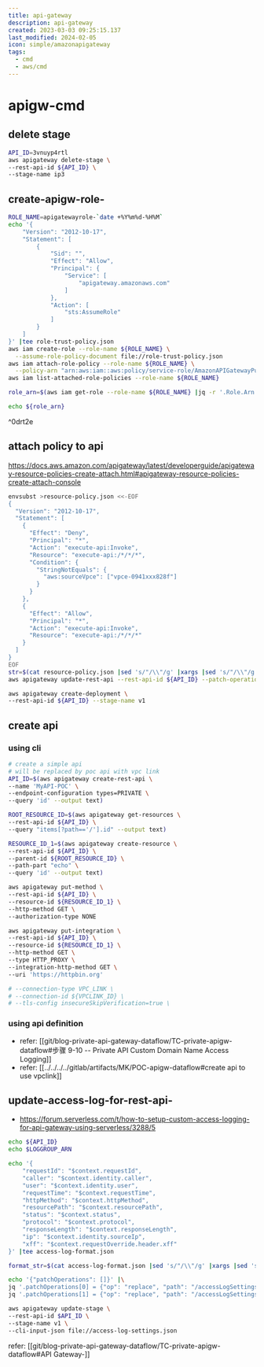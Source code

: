 ```yaml
---
title: api-gateway
description: api-gateway
created: 2023-03-03 09:25:15.137
last_modified: 2024-02-05
icon: simple/amazonapigateway
tags:
  - cmd
  - aws/cmd
---
```


# apigw-cmd

## delete stage

```sh
API_ID=3vnuyp4rtl
aws apigateway delete-stage \
--rest-api-id ${API_ID} \
--stage-name ip3
```

## create-apigw-role-

```sh
ROLE_NAME=apigatewayrole-`date +%Y%m%d-%H%M`
echo '{
    "Version": "2012-10-17",
    "Statement": [
        {
            "Sid": "",
            "Effect": "Allow",
            "Principal": {
                "Service": [
                    "apigateway.amazonaws.com"
                ]
            },
            "Action": [
                "sts:AssumeRole"
            ]
        }
    ]
}' |tee role-trust-policy.json
aws iam create-role --role-name ${ROLE_NAME} \
  --assume-role-policy-document file://role-trust-policy.json
aws iam attach-role-policy --role-name ${ROLE_NAME} \
  --policy-arn "arn:aws:iam::aws:policy/service-role/AmazonAPIGatewayPushToCloudWatchLogs"
aws iam list-attached-role-policies --role-name ${ROLE_NAME}

role_arn=$(aws iam get-role --role-name ${ROLE_NAME} |jq -r '.Role.Arn')

echo ${role_arn}

```

^0drt2e

## attach policy to api
https://docs.aws.amazon.com/apigateway/latest/developerguide/apigateway-resource-policies-create-attach.html#apigateway-resource-policies-create-attach-console

```sh
envsubst >resource-policy.json <<-EOF
{
  "Version": "2012-10-17",
  "Statement": [
    {
      "Effect": "Deny",
      "Principal": "*",
      "Action": "execute-api:Invoke",
      "Resource": "execute-api:/*/*/*",
      "Condition": {
        "StringNotEquals": {
          "aws:sourceVpce": ["vpce-0941xxx828f"]
        }
      }
    },
    {
      "Effect": "Allow",
      "Principal": "*",
      "Action": "execute-api:Invoke",
      "Resource": "execute-api:/*/*/*"
    }
  ]
}
EOF
str=$(cat resource-policy.json |sed 's/"/\\"/g' |xargs |sed 's/"/\\"/g')
aws apigateway update-rest-api --rest-api-id ${API_ID} --patch-operations op=replace,path=/policy,value='"'"$str"'"'

aws apigateway create-deployment \
--rest-api-id ${API_ID} --stage-name v1 

```


## create api 
### using cli

```sh
# create a simple api 
# will be replaced by poc api with vpc link
API_ID=$(aws apigateway create-rest-api \
--name 'MyAPI-POC' \
--endpoint-configuration types=PRIVATE \
--query 'id' --output text)

ROOT_RESOURCE_ID=$(aws apigateway get-resources \
--rest-api-id ${API_ID} \
--query "items[?path=='/'].id" --output text)

RESOURCE_ID_1=$(aws apigateway create-resource \
--rest-api-id ${API_ID} \
--parent-id ${ROOT_RESOURCE_ID} \
--path-part "echo" \
--query 'id' --output text)

aws apigateway put-method \
--rest-api-id ${API_ID} \
--resource-id ${RESOURCE_ID_1} \
--http-method GET \
--authorization-type NONE

aws apigateway put-integration \
--rest-api-id ${API_ID} \
--resource-id ${RESOURCE_ID_1} \
--http-method GET \
--type HTTP_PROXY \
--integration-http-method GET \
--uri 'https://httpbin.org' 

# --connection-type VPC_LINK \
# --connection-id ${VPCLINK_ID} \
# --tls-config insecureSkipVerification=true \

```


### using api definition

- refer: [[git/blog-private-api-gateway-dataflow/TC-private-apigw-dataflow#步骤 9-10 -- Private API Custom Domain Name Access Logging]]
- refer: [[../../../../gitlab/artifacts/MK/POC-apigw-dataflow#create api to use vpclink]]

## update-access-log-for-rest-api-

- https://forum.serverless.com/t/how-to-setup-custom-access-logging-for-api-gateway-using-serverless/3288/5

```sh
echo ${API_ID}
echo $LOGGROUP_ARN

echo '{ 
	"requestId": "$context.requestId", 
	"caller": "$context.identity.caller", 
	"user": "$context.identity.user",
	"requestTime": "$context.requestTime", 
	"httpMethod": "$context.httpMethod",
	"resourcePath": "$context.resourcePath", 
	"status": "$context.status",
	"protocol": "$context.protocol", 
	"responseLength": "$context.responseLength",
	"ip": "$context.identity.sourceIp", 
	"xff": "$context.requestOverride.header.xff"
}' |tee access-log-format.json

format_str=$(cat access-log-format.json |sed 's/"/\\"/g' |xargs |sed 's/"/\\"/g')

echo '{"patchOperations": []}' |\
jq '.patchOperations[0] = {"op": "replace", "path": "/accessLogSettings/format", "value": "'"${format_str}"'"}' |\
jq '.patchOperations[1] = {"op": "replace", "path": "/accessLogSettings/destinationArn", "value": "'"${LOGGROUP_ARN}"'"}' |tee access-log-settings.json

aws apigateway update-stage \
--rest-api-id $API_ID \
--stage-name v1 \
--cli-input-json file://access-log-settings.json
```

refer: [[git/blog-private-api-gateway-dataflow/TC-private-apigw-dataflow#API Gateway-]]



